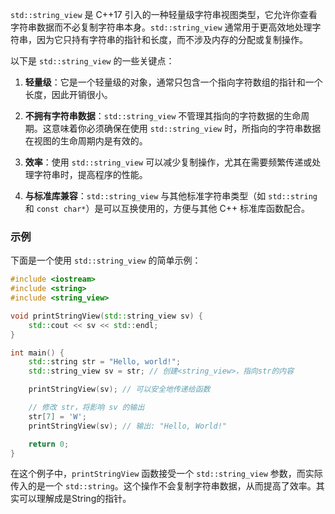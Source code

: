 `std::string_view` 是 C++17 引入的一种轻量级字符串视图类型，它允许你查看字符串数据而不必复制字符串本身。`std::string_view` 通常用于更高效地处理字符串，因为它只持有字符串的指针和长度，而不涉及内存的分配或复制操作。

以下是 `std::string_view` 的一些关键点：

1. **轻量级**：它是一个轻量级的对象，通常只包含一个指向字符数组的指针和一个长度，因此开销很小。

2. **不拥有字符串数据**：`std::string_view` 不管理其指向的字符数据的生命周期。这意味着你必须确保在使用 `std::string_view` 时，所指向的字符串数据在视图的生命周期内是有效的。

3. **效率**：使用 `std::string_view` 可以减少复制操作，尤其在需要频繁传递或处理字符串时，提高程序的性能。

4. **与标准库兼容**：`std::string_view` 与其他标准字符串类型（如 `std::string` 和 `const char*`）是可以互换使用的，方便与其他 C++ 标准库函数配合。

### 示例
下面是一个使用 `std::string_view` 的简单示例：

```cpp
#include <iostream>
#include <string>
#include <string_view>

void printStringView(std::string_view sv) {
    std::cout << sv << std::endl;
}

int main() {
    std::string str = "Hello, world!";
    std::string_view sv = str; // 创建<string_view>，指向str的内容

    printStringView(sv); // 可以安全地传递给函数

    // 修改 str，将影响 sv 的输出
    str[7] = 'W';
    printStringView(sv); // 输出: "Hello, World!"

    return 0;
}
```

在这个例子中，`printStringView` 函数接受一个 `std::string_view` 参数，而实际传入的是一个 `std::string`。这个操作不会复制字符串数据，从而提高了效率。其实可以理解成是String的指针。

